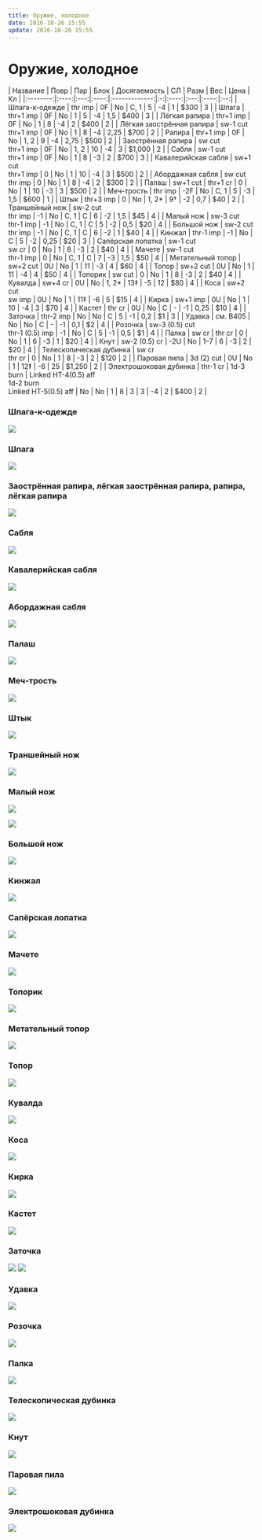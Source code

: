 ```yaml
---
title: Оружие, холодное
date: 2016-10-26 15:55
update: 2016-10-26 15:55
---
```


# Оружие, холодное

<!-- more -->

<div markdown="1" style="overflow-x:auto;">
| Название | Повр | Пар | Блок | Досягаемость | СЛ | Разм | Вес | Цена | Кл |
|:--------:|:----:|:---:|:----:|:-------------:|:-:|:----:|:---:|:----:|:--:|
| Шпага-к-одежде | thr imp | 0F | No | C, 1 | 5 | -4 | 1 | $300 | 3 |
| Шпага | thr+1 imp | 0F | No | 1 | 5 | -4 | 1,5 | $400 | 3 |
| Лёгкая рапира | thr+1 imp | 0F | No | 1 | 8 | -4 | 2 | $400 | 2 |
| Лёгкая заострённая рапира | sw-1 cut <br> thr+1 imp | 0F | No | 1 | 8 | -4 | 2,25 | $700 | 2 |
| Рапира | thr+1 imp | 0F | No | 1, 2 | 9 | -4 | 2,75 | $500 | 2 |
| Заострённая рапира | sw cut <br> thr+1 imp | 0F | No | 1, 2 | 10 | -4 | 3 | $1,000 | 2 |
| Сабля | sw-1 cut <br> thr+1 imp | 0F | No | 1 | 8 | -3 | 2 | $700 | 3 |
| Кавалерийская сабля | sw+1 cut <br> thr+1 imp | 0 | No | 1 | 10 | -4 | 3 | $500 | 2 |
| Абордажная сабля | sw cut <br> thr imp | 0 | No | 1 | 8 | -4 | 2 | $300 | 2 |
| Палаш | sw+1 cut | thr+1 cr | 0 | No | 1 | 10 | -3 | 3 | $500 | 2 |
| Меч-трость | thr imp | -2F | No | C, 1 | 5 | -3 | 1,5 | $600 | 1 |
| Штык | thr+3 imp | 0 | No | 1, 2* | 9† | -2 | 0,7 | $40 | 2 |
| Траншейный нож | sw-2 cut <br> thr imp | -1 | No | C, 1 | C | 6 | -2 | 1,5 | $45 | 4 |
| Малый нож | sw-3 cut <br> thr-1 imp | -1 | No | C, 1 | С | 5 | -2 | 0,5 | $20 | 4 |
| Большой нож | sw-2 cut <br> thr imp | -1 | No | C, 1 | С | 6 | -2 | 1 | $40 | 4 |
| Кинжал | thr-1 imp | -1 | No | C | 5 | -2 | 0,25 | $20 | 3 |
| Сапёрская лопатка | sw-1 cut <br> sw cr | 0 | No | 1 | 8 | -3 | 2 | $40 | 4 |
| Мачете | sw-1 cut <br> thr-1 imp | 0 | No | С, 1 | С | 7 | -3 | 1,5 | $50 | 4 |
| Метательный топор | sw+2 cut | 0U | No | 1 | 11 | -3 | 4 | $60 | 4 |
| Топор | sw+2 cut | 0U | No | 1 | 11 | -4 | 4 | $50 | 4 |
| Топорик | sw cut | 0 | No | 1 | 8 | -3 | 2 | $40 | 4 |
| Кувалда | sw+4 cr | 0U | No | 1, 2* | 13‡ | -5 | 12 | $80 | 4 |
| Коса | sw+2 cut <br> sw imp | 0U | No | 1 | 11‡ | -6 | 5 | $15 | 4 |
| Кирка | sw+1 imp | 0U | No | 1 | 10 | -4 | 3 | $70 | 4 |
| Кастет | thr cr | 0U | No | С | - | -1 | 0,25 | $10 | 4 |
| Заточка | thr-2 imp | No | No | C | 5 | -1 | 0,2 | $1 | 3 |
| Удавка | см. B405 | No | No | С | - | -1 | 0,1 | $2 | 4 |
| Розочка | sw-3 (0.5) cut <br> thr-1 (0.5) imp | -1 | No | C | 5 | -1 | 0,5 | $1 | 4 |
| Палка | sw cr | thr cr | 0 | No | 1 | 6 | -3 | 1 | $20 | 4 |
| Кнут | sw-2 (0.5) cr | -2U | No | 1–7 | 6 | -3 | 2 | $20 | 4 |
| Телескопическая дубинка | sw cr <br> thr cr | 0 | No | 1 | 8 | -3 | 2 | $120 | 2 |
| Паровая пила | 3d (2) cut | 0U | No | 1 | 12‡ | -6 | 25 | $1,250 | 2 |
| Электрошоковая дубинка | thr-1 cr | 1d-3 burn | Linked HT-4(0.5) aff <br> 1d-2 burn <br> Linked HT-5(0.5) aff | No | No | 1 | 8 | 3 | 3 | -4 | 2 | $400 | 2 |
</div>

### Шпага-к-одежде
![](https://d2mxuefqeaa7sj.cloudfront.net/s_96F55C76CD940FA3FD782AE8B4CC431DBE6B4364679C9204D9CED49BA9BA3A29_1477313006550_.jpg)

### Шпага
![](https://d2mxuefqeaa7sj.cloudfront.net/s_96F55C76CD940FA3FD782AE8B4CC431DBE6B4364679C9204D9CED49BA9BA3A29_1477393639675____1796_.jpg)

### Заострённая рапира, лёгкая заострённая рапира, рапира, лёгкая рапира
![](https://d2mxuefqeaa7sj.cloudfront.net/s_96F55C76CD940FA3FD782AE8B4CC431DBE6B4364679C9204D9CED49BA9BA3A29_1477313543874_1391831178_74528c10b732.jpg)

### Сабля
![](https://d2mxuefqeaa7sj.cloudfront.net/s_96F55C76CD940FA3FD782AE8B4CC431DBE6B4364679C9204D9CED49BA9BA3A29_1477313866446_sablya-3.jpg)

### Кавалерийская сабля
![](https://d2mxuefqeaa7sj.cloudfront.net/s_96F55C76CD940FA3FD782AE8B4CC431DBE6B4364679C9204D9CED49BA9BA3A29_1477313866451_shop_items_catalog_image57861.jpg)

### Абордажная сабля
![](https://d2mxuefqeaa7sj.cloudfront.net/s_96F55C76CD940FA3FD782AE8B4CC431DBE6B4364679C9204D9CED49BA9BA3A29_1477313866434_juni11_2029.jpg)

### Палаш
![](https://d2mxuefqeaa7sj.cloudfront.net/s_96F55C76CD940FA3FD782AE8B4CC431DBE6B4364679C9204D9CED49BA9BA3A29_1477313866441_may15_215.jpg)

### Меч-трость
![](https://d2mxuefqeaa7sj.cloudfront.net/s_96F55C76CD940FA3FD782AE8B4CC431DBE6B4364679C9204D9CED49BA9BA3A29_1477315271927_swordstick-west.jpg)

### Штык
![](https://d2mxuefqeaa7sj.cloudfront.net/s_96F55C76CD940FA3FD782AE8B4CC431DBE6B4364679C9204D9CED49BA9BA3A29_1477315271990_----1891-1930.jpg)

### Траншейный нож
![](https://d2mxuefqeaa7sj.cloudfront.net/s_96F55C76CD940FA3FD782AE8B4CC431DBE6B4364679C9204D9CED49BA9BA3A29_1477315271842_img_5266.jpg)

### Малый нож
![](https://d2mxuefqeaa7sj.cloudfront.net/s_96F55C76CD940FA3FD782AE8B4CC431DBE6B4364679C9204D9CED49BA9BA3A29_1477315271837_images.jpeg)

![](https://d2mxuefqeaa7sj.cloudfront.net/s_96F55C76CD940FA3FD782AE8B4CC431DBE6B4364679C9204D9CED49BA9BA3A29_1477315271898_nozh-iz-damasskoi-stali-buharski-2.jpg)

### Большой нож

![](https://d2mxuefqeaa7sj.cloudfront.net/s_96F55C76CD940FA3FD782AE8B4CC431DBE6B4364679C9204D9CED49BA9BA3A29_1477393026783_81.jpg)

### Кинжал
![](https://d2mxuefqeaa7sj.cloudfront.net/s_96F55C76CD940FA3FD782AE8B4CC431DBE6B4364679C9204D9CED49BA9BA3A29_1477315271851_kinjal1.jpg)

### Сапёрская лопатка
![](https://d2mxuefqeaa7sj.cloudfront.net/s_96F55C76CD940FA3FD782AE8B4CC431DBE6B4364679C9204D9CED49BA9BA3A29_1477393107405_1443109771_d09bd0bed0bfd0b0d182d0b0_1.jpg)

### Мачете
![](https://d2mxuefqeaa7sj.cloudfront.net/s_96F55C76CD940FA3FD782AE8B4CC431DBE6B4364679C9204D9CED49BA9BA3A29_1477315271714_16919.970x0.jpg)

### Топорик
![](https://d2mxuefqeaa7sj.cloudfront.net/s_96F55C76CD940FA3FD782AE8B4CC431DBE6B4364679C9204D9CED49BA9BA3A29_1477315271918_OldHatchet3dmodel02.jpgaba5b17e-353b-4574-9a7a-07ee3552d903Original.jpg)

### Метательный топор
![](https://d2mxuefqeaa7sj.cloudfront.net/s_96F55C76CD940FA3FD782AE8B4CC431DBE6B4364679C9204D9CED49BA9BA3A29_1477393157615_img_0664_0.jpg)

### Топор
![](https://d2mxuefqeaa7sj.cloudfront.net/s_96F55C76CD940FA3FD782AE8B4CC431DBE6B4364679C9204D9CED49BA9BA3A29_1477315271957_topor06.png)

### Кувалда
![](https://d2mxuefqeaa7sj.cloudfront.net/s_96F55C76CD940FA3FD782AE8B4CC431DBE6B4364679C9204D9CED49BA9BA3A29_1477315271830_images-2.jpeg)

### Коса
![](https://d2mxuefqeaa7sj.cloudfront.net/s_96F55C76CD940FA3FD782AE8B4CC431DBE6B4364679C9204D9CED49BA9BA3A29_1477315271874_kosa.jpg)

### Кирка

![](https://d2mxuefqeaa7sj.cloudfront.net/s_96F55C76CD940FA3FD782AE8B4CC431DBE6B4364679C9204D9CED49BA9BA3A29_1477315271718_1197930.jpeg)

### Кастет
![](https://d2mxuefqeaa7sj.cloudfront.net/s_96F55C76CD940FA3FD782AE8B4CC431DBE6B4364679C9204D9CED49BA9BA3A29_1477315271847_kastet1-vi.jpg)

### Заточка
![](https://d2mxuefqeaa7sj.cloudfront.net/s_96F55C76CD940FA3FD782AE8B4CC431DBE6B4364679C9204D9CED49BA9BA3A29_1477315271752_1207064663_img_5445113_691_7.jpg)
![](https://d2mxuefqeaa7sj.cloudfront.net/s_96F55C76CD940FA3FD782AE8B4CC431DBE6B4364679C9204D9CED49BA9BA3A29_1477315271889_maxresdefault.jpg)

### Удавка
![](https://d2mxuefqeaa7sj.cloudfront.net/s_96F55C76CD940FA3FD782AE8B4CC431DBE6B4364679C9204D9CED49BA9BA3A29_1477393236998_30327-1018-3ww-l.jpg)

### Розочка
![](https://d2mxuefqeaa7sj.cloudfront.net/s_96F55C76CD940FA3FD782AE8B4CC431DBE6B4364679C9204D9CED49BA9BA3A29_1477393448519_670070880603428fa5e6d0503cbf2f715eb3153ee3_b.jpg)

### Палка
![](https://d2mxuefqeaa7sj.cloudfront.net/s_96F55C76CD940FA3FD782AE8B4CC431DBE6B4364679C9204D9CED49BA9BA3A29_1477315271976_.jpg)

### Телескопическая дубинка
![](https://d2mxuefqeaa7sj.cloudfront.net/s_96F55C76CD940FA3FD782AE8B4CC431DBE6B4364679C9204D9CED49BA9BA3A29_1477315271705_2208_0.jpg)

### Кнут
![](https://d2mxuefqeaa7sj.cloudfront.net/s_96F55C76CD940FA3FD782AE8B4CC431DBE6B4364679C9204D9CED49BA9BA3A29_1477315271860_knut2.jpg)

### Паровая пила
![](https://d2mxuefqeaa7sj.cloudfront.net/s_96F55C76CD940FA3FD782AE8B4CC431DBE6B4364679C9204D9CED49BA9BA3A29_1477315271804_AutoAxeRender_copy.png)

### Электрошоковая дубинка
![](https://d2mxuefqeaa7sj.cloudfront.net/s_96F55C76CD940FA3FD782AE8B4CC431DBE6B4364679C9204D9CED49BA9BA3A29_1477316489585_CattleProd.png)
